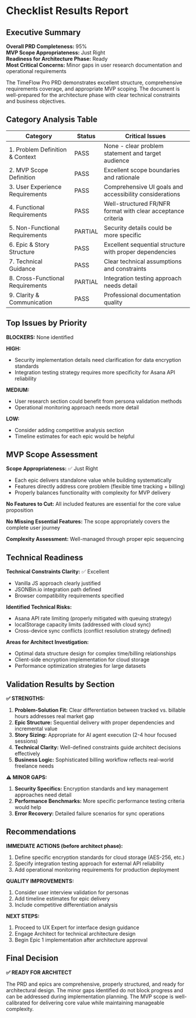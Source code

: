# Checklist Results Report

## Executive Summary

**Overall PRD Completeness:** 95%  
**MVP Scope Appropriateness:** Just Right  
**Readiness for Architecture Phase:** Ready  
**Most Critical Concerns:** Minor gaps in user research documentation and operational requirements

The TimeFlow Pro PRD demonstrates excellent structure, comprehensive requirements coverage, and appropriate MVP scoping. The document is well-prepared for the architecture phase with clear technical constraints and business objectives.

## Category Analysis Table

| Category                         | Status  | Critical Issues                                              |
| -------------------------------- | ------- | ------------------------------------------------------------ |
| 1. Problem Definition & Context  | PASS    | None - clear problem statement and target audience           |
| 2. MVP Scope Definition          | PASS    | Excellent scope boundaries and rationale                     |
| 3. User Experience Requirements  | PASS    | Comprehensive UI goals and accessibility considerations      |
| 4. Functional Requirements       | PASS    | Well-structured FR/NFR format with clear acceptance criteria |
| 5. Non-Functional Requirements   | PARTIAL | Security details could be more specific                      |
| 6. Epic & Story Structure        | PASS    | Excellent sequential structure with proper dependencies      |
| 7. Technical Guidance            | PASS    | Clear technical assumptions and constraints                  |
| 8. Cross-Functional Requirements | PARTIAL | Integration testing approach needs detail                    |
| 9. Clarity & Communication       | PASS    | Professional documentation quality                           |

## Top Issues by Priority

**BLOCKERS:** None identified

**HIGH:**

- Security implementation details need clarification for data encryption standards
- Integration testing strategy requires more specificity for Asana API reliability

**MEDIUM:**

- User research section could benefit from persona validation methods
- Operational monitoring approach needs more detail

**LOW:**

- Consider adding competitive analysis section
- Timeline estimates for each epic would be helpful

## MVP Scope Assessment

**Scope Appropriateness:** ✅ Just Right

- Each epic delivers standalone value while building systematically
- Features directly address core problem (flexible time tracking + billing)
- Properly balances functionality with complexity for MVP delivery

**No Features to Cut:** All included features are essential for the core value proposition

**No Missing Essential Features:** The scope appropriately covers the complete user journey

**Complexity Assessment:** Well-managed through proper epic sequencing

## Technical Readiness

**Technical Constraints Clarity:** ✅ Excellent

- Vanilla JS approach clearly justified
- JSONBin.io integration path defined
- Browser compatibility requirements specified

**Identified Technical Risks:**

- Asana API rate limiting (properly mitigated with queuing strategy)
- localStorage capacity limits (addressed with cloud sync)
- Cross-device sync conflicts (conflict resolution strategy defined)

**Areas for Architect Investigation:**

- Optimal data structure design for complex time/billing relationships
- Client-side encryption implementation for cloud storage
- Performance optimization strategies for large datasets

## Validation Results by Section

**✅ STRENGTHS:**

1. **Problem-Solution Fit:** Clear differentiation between tracked vs. billable hours addresses real market gap
2. **Epic Structure:** Sequential delivery with proper dependencies and incremental value
3. **Story Sizing:** Appropriate for AI agent execution (2-4 hour focused sessions)
4. **Technical Clarity:** Well-defined constraints guide architect decisions effectively
5. **Business Logic:** Sophisticated billing workflow reflects real-world freelance needs

**⚠️ MINOR GAPS:**

1. **Security Specifics:** Encryption standards and key management approaches need detail
2. **Performance Benchmarks:** More specific performance testing criteria would help
3. **Error Recovery:** Detailed failure scenarios for sync operations

## Recommendations

**IMMEDIATE ACTIONS (before architect phase):**

1. Define specific encryption standards for cloud storage (AES-256, etc.)
2. Specify integration testing approach for external API reliability
3. Add operational monitoring requirements for production deployment

**QUALITY IMPROVEMENTS:**

1. Consider user interview validation for personas
2. Add timeline estimates for epic delivery
3. Include competitive differentiation analysis

**NEXT STEPS:**

1. Proceed to UX Expert for interface design guidance
2. Engage Architect for technical architecture design
3. Begin Epic 1 implementation after architecture approval

## Final Decision

**✅ READY FOR ARCHITECT**

The PRD and epics are comprehensive, properly structured, and ready for architectural design. The minor gaps identified do not block progress and can be addressed during implementation planning. The MVP scope is well-calibrated for delivering core value while maintaining manageable complexity.
